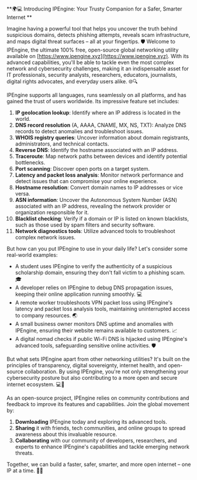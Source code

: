 **🌍💻 Introducing IPEngine: Your Trusty Companion for a Safer, Smarter Internet **

Imagine having a powerful tool that helps you uncover the truth behind suspicious domains, detects phishing attempts, reveals scam infrastructure, and maps digital threat surfaces – all at your fingertips. 🛡️ Welcome to IPEngine, the ultimate 100% free, open-source global networking utility available on [https://www.ipengine.xyz](https://www.ipengine.xyz). With its advanced capabilities, you'll be able to tackle even the most complex network and cybersecurity challenges, making it an indispensable asset for IT professionals, security analysts, researchers, educators, journalists, digital rights advocates, and everyday users alike. 🌐🔍

IPEngine supports all languages, runs seamlessly on all platforms, and has gained the trust of users worldwide. Its impressive feature set includes:

1. **IP geolocation lookup**: Identify where an IP address is located in the world.
2. **DNS record resolution** (A, AAAA, CNAME, MX, NS, TXT): Analyze DNS records to detect anomalies and troubleshoot issues.
3. **WHOIS registry queries**: Uncover information about domain registrants, administrators, and technical contacts.
4. **Reverse DNS**: Identify the hostname associated with an IP address.
5. **Traceroute**: Map network paths between devices and identify potential bottlenecks.
6. **Port scanning**: Discover open ports on a target system.
7. **Latency and packet loss analysis**: Monitor network performance and detect issues that can compromise your online experience.
8. **Hostname resolution**: Convert domain names to IP addresses or vice versa.
9. **ASN information**: Uncover the Autonomous System Number (ASN) associated with an IP address, revealing the network provider or organization responsible for it.
10. **Blacklist checking**: Verify if a domain or IP is listed on known blacklists, such as those used by spam filters and security software.
11. **Network diagnostics tools**: Utilize advanced tools to troubleshoot complex network issues.

But how can you put IPEngine to use in your daily life? Let's consider some real-world examples:

* A student uses IPEngine to verify the authenticity of a suspicious scholarship domain, ensuring they don't fall victim to a phishing scam. 🎓
* A developer relies on IPEngine to debug DNS propagation issues, keeping their online application running smoothly. 💻
* A remote worker troubleshoots VPN packet loss using IPEngine's latency and packet loss analysis tools, maintaining uninterrupted access to company resources. 🌏
* A small business owner monitors DNS uptime and anomalies with IPEngine, ensuring their website remains available to customers. 📈
* A digital nomad checks if public Wi-Fi DNS is hijacked using IPEngine's advanced tools, safeguarding sensitive online activities. 🛡️

But what sets IPEngine apart from other networking utilities? It's built on the principles of transparency, digital sovereignty, internet health, and open-source collaboration. By using IPEngine, you're not only strengthening your cybersecurity posture but also contributing to a more open and secure internet ecosystem. 💻💖

As an open-source project, IPEngine relies on community contributions and feedback to improve its features and capabilities. Join the global movement by:

1. **Downloading** IPEngine today and exploring its advanced tools.
2. **Sharing** it with friends, tech communities, and online groups to spread awareness about this invaluable resource.
3. **Collaborating** with our community of developers, researchers, and experts to enhance IPEngine's capabilities and tackle emerging network threats.

Together, we can build a faster, safer, smarter, and more open internet – one IP at a time. 🚀💥